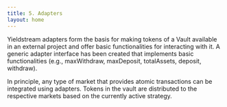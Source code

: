 ```yaml
---
title: 5. Adapters
layout: home
---
```


Yieldstream adapters form the basis for making tokens of a Vault available in an external project and offer basic functionalities for interacting with it.
A generic adapter interface has been created that implements basic functionalities (e.g., maxWithdraw, maxDeposit, totalAssets, deposit, withdraw).

In principle, any type of market that provides atomic transactions can be integrated using adapters.
Tokens in the vault are distributed to the respective markets based on the currently active strategy.
